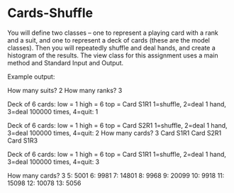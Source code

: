 # Cards-Shuffle
You will define two classes – one to
represent a playing card with a rank and a suit, and one to represent a deck
of cards (these are the model classes). Then you will repeatedly shuffle and
deal hands, and create a histogram of the results. The view class for this
assignment uses a main method and Standard Input and Output.

Example output: 

How many suits? 2
How many ranks? 3

Deck of 6 cards: low = 1 high = 6 top = Card S1R1
1=shuffle, 2=deal 1 hand, 3=deal 100000 times, 4=quit: 1

Deck of 6 cards: low = 1 high = 6 top = Card S2R1
1=shuffle, 2=deal 1 hand, 3=deal 100000 times, 4=quit: 2
How many cards? 3
Card S1R1 Card S2R1 Card S1R3

Deck of 6 cards: low = 1 high = 6 top = Card S1R1
1=shuffle, 2=deal 1 hand, 3=deal 100000 times, 4=quit: 3

How many cards? 3
5: 5001
6: 9981
7: 14801
8: 9968
9: 20099
10: 9918
11: 15098
12: 10078
13: 5056

